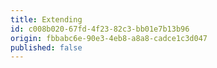 ```yaml
---
title: Extending
id: c008b020-67fd-4f23-82c3-bb01e7b13b96
origin: fbbabc6e-90e3-4eb8-a8a8-cadce1c3d047
published: false
---
```


